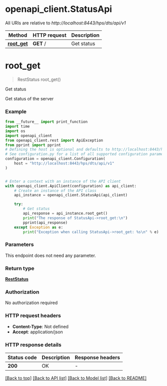 # openapi_client.StatusApi

All URIs are relative to *http://localhost:8443/hps/dts/api/v1*

Method | HTTP request | Description
------------- | ------------- | -------------
[**root_get**](StatusApi.md#root_get) | **GET** / | Get status


# **root_get**
> RestStatus root_get()

Get status

Get status of the server

### Example

```python
from __future__ import print_function
import time
import os
import openapi_client
from openapi_client.rest import ApiException
from pprint import pprint
# Defining the host is optional and defaults to http://localhost:8443/hps/dts/api/v1
# See configuration.py for a list of all supported configuration parameters.
configuration = openapi_client.Configuration(
    host = "http://localhost:8443/hps/dts/api/v1"
)


# Enter a context with an instance of the API client
with openapi_client.ApiClient(configuration) as api_client:
    # Create an instance of the API class
    api_instance = openapi_client.StatusApi(api_client)

    try:
        # Get status
        api_response = api_instance.root_get()
        print("The response of StatusApi->root_get:\n")
        pprint(api_response)
    except Exception as e:
        print("Exception when calling StatusApi->root_get: %s\n" % e)
```

### Parameters
This endpoint does not need any parameter.

### Return type

[**RestStatus**](RestStatus.md)

### Authorization

No authorization required

### HTTP request headers

 - **Content-Type**: Not defined
 - **Accept**: application/json

### HTTP response details
| Status code | Description | Response headers |
|-------------|-------------|------------------|
**200** | OK |  -  |

[[Back to top]](#) [[Back to API list]](../README.md#documentation-for-api-endpoints) [[Back to Model list]](../README.md#documentation-for-models) [[Back to README]](../README.md)

